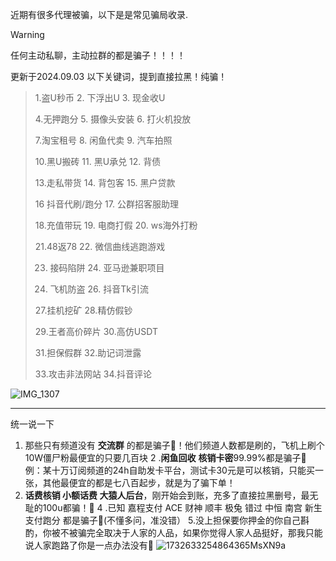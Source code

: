 近期有很多代理被骗，以下是是常见骗局收录.

> [!WARNING]
> 任何主动私聊，主动拉群的都是骗子！！！！

更新于2024.09.03
以下关键词，提到直接拉黑！纯骗！
>1.盗U秒币 2. 下浮出U 3. 现金收U
> 
> 4.无押跑分 5. 摄像头安装 6. 打火机投放
> 
> 7.淘宝租号 8. 闲鱼代卖 9. 汽车拍照
> 
> 10.黑U搬砖 11. 黑U承兑 12. 背债
> 
> 13.走私带货 14. 背包客 15. 黑户贷款
> 
> 16 抖音代刷/跑分 17. 公群招客服助理
> 
> 18.充值带玩 19. 电商打假 20. ws海外打粉
> 
> 21.48返78 22. 微信曲线逃跑游戏
> 
> 23. 接码陷阱 24. 亚马逊兼职项目
> 
> 25. 飞机防盗 26. 抖音Tk引流 
> 
> 27.挂机挖矿 28.精仿假钞
> 
> 29.王者高价碎片 30.高仿USDT
> 
> 31.担保假群  32.助记词泄露
> 
> 33.攻击非法网站  34.抖音评论

![IMG_1307](https://github.com/user-attachments/assets/989cf624-1458-40eb-8ce5-0a05a8f76ee4)


-------

统一说一下
1. 那些只有频道没有 **交流群** 的都是骗子🤡！他们频道人数都是刷的，飞机上刷个10W僵尸粉最便宜的只要几百块
2 .**闲鱼回收** **核销卡密**99.99%都是骗子🤡
例：某十万订阅频道的24h自助发卡平台，测试卡30元是可以核销，只能买一张，其他最便宜的都是七八百起步，就是为了骗下单！
3. **话费核销 小额话费 大猿人后台**，刚开始会到账，充多了直接拉黑删号，最无耻的100u都骗！🤡
4 .已知 嘉程支付 ACE 财神 顺丰 极兔 错过 中恒 南宫 新生支付跑分 都是骗子🤡(不懂多问，准没错）
5.没上担保要你押金的你自己斟酌，你被不被骗完全取决于人家的人品，如果你觉得人家人品挺好，那我只能说人家跑路了你是一点办法没有🤡
![1732633254864365MsXN9a](https://github.com/user-attachments/assets/04d70111-e3d4-474c-85e0-6fd8b64648e8)
